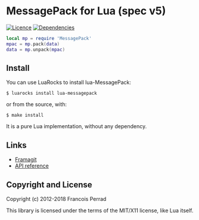 MessagePack for Lua (spec v5)
=============================

[![Licence](http://img.shields.io/badge/Licence-MIT-brightgreen.svg)](COPYRIGHT)
[![Dependencies](http://img.shields.io/badge/Dependencies-none-brightgreen.svg)](COPYRIGHT)

``` lua
local mp = require 'MessagePack'
mpac = mp.pack(data)
data = mp.unpack(mpac)
```

Install
-------

You can use LuaRocks to install lua-MessagePack:

```
$ luarocks install lua-messagepack
```

or from the source, with:

```
$ make install
```

It is a pure Lua implementation, without any dependency.

Links
-----

* [Framagit](https://framagit.org/fperrad/lua-MessagePack/)
* [API reference](https://fperrad.frama.io/lua-MessagePack/messagepack/)

Copyright and License
---------------------

Copyright (c) 2012-2018 Francois Perrad

This library is licensed under the terms of the MIT/X11 license, like Lua itself.
